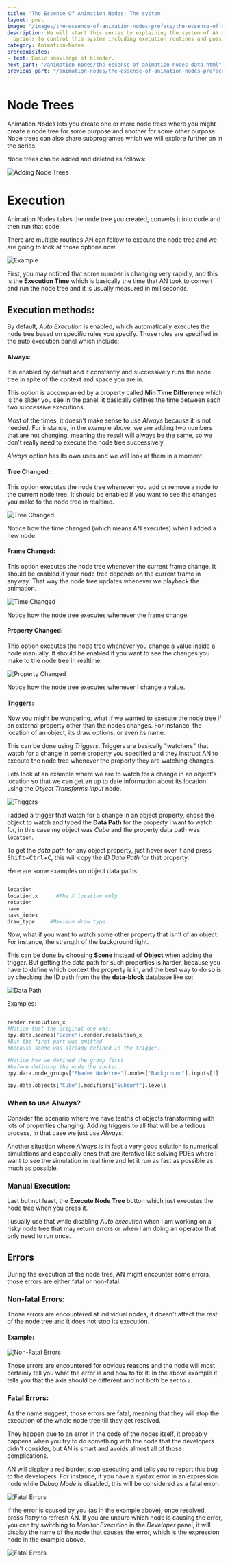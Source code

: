 ```yaml
---
title: 'The Essence Of Animation Nodes: The system'
layout: post
image: "/images/the-essence-of-animation-nodes-preface/the-essence-of-animation-nodes.png"
description: We will start this series by explaining the system of AN and the available
  options to control this system including execution routines and possible errors.
category: Animation-Nodes
prerequisites:
- text: Basic knowledge of blender.
next_part: "/animation-nodes/the-essense-of-animation-nodes-data.html"
previous_part: "/animation-nodes/the-essense-of-animation-nodes-preface.html"
---
```


# Node Trees
Animation Nodes lets you create one or more node trees where you might create a node tree for some purpose and another for some other purpose. Node trees can also share subprogrames which we will explore further on in the series.

Node trees can be added and deleted as follows:

![Adding Node Trees](/images/the-essence-of-animation-nodes-the-system/node-trees.gif)

# Execution

Animation Nodes takes the node tree you created, converts it into code and then run that code.

There are multiple routines AN can follow to execute the node tree and we are going to look at those options now.

![Example](/images/the-essence-of-animation-nodes-the-system/execution.gif)

First, you may noticed that some number is changing very rapidly, and this is the **Execution Time** which is basically the time that AN took to convert and run the node tree and it is usually measured in milliseconds.

## Execution methods:

By default, *Auto Execution* is enabled, which automatically executes the node tree based on specific rules you specify. Those rules are specified in the auto execution panel which include:

#### Always:

It is enabled by default and it constantly and successively runs the node tree in spite of the context and space you are in.

This option is accompanied by a property called **Min Time Difference** which is the slider you see in the panel, it basically defines the time between each two successive executions.

Most of the times, it doesn't make sense to use *Always* because it is not needed. For instance, in the example above, we are adding two numbers that are not changing, meaning the result will always be the same, so we don't really need to execute the node tree successively.

*Always* option has its own uses and we will look at them in a moment.

#### Tree Changed:

This option executes the node tree whenever you add or remove a node to the current node tree. It should be enabled if you want to see the changes you make to the node tree in realtime.

![Tree Changed](/images/the-essence-of-animation-nodes-the-system/tree-changed.gif)

Notice how the time changed (which means AN executes) when I added a new node.

#### Frame Changed:

This option executes the node tree whenever the current frame change. It should be enabled if your node tree depends on the current frame in anyway. That way the node tree updates whenever we playback the animation.

![Time Changed](/images/the-essence-of-animation-nodes-the-system/frame-changed.gif)

Notice how the node tree executes whenever the frame change.

#### Property Changed:

This option executes the node tree whenever you change a value inside a node manually. It should be enabled if you want to see the changes you make to the node tree in realtime.

![Property Changed](/images/the-essence-of-animation-nodes-the-system/property-changed.gif)

Notice how the node tree executes whenever I change a value.

#### Triggers:

Now you might be wondering, what if we wanted to execute the node tree if an external property other than the nodes changes. For instance, the location of an object, its draw options, or even its name.

This can be done using *Triggers*. Triggers are basically "watchers" that watch for a change in some property you specified and they instruct AN to execute the node tree whenever the property they are watching changes.

Lets look at an example where we are to watch for a change in an object's location so that we can get an up to date information about its location using the *Object Transforms Input* node.

![Triggers](/images/the-essence-of-animation-nodes-the-system/triggers.gif)

I added a trigger that watch for a change in an object property, chose the object to watch and typed the **Data Path** for the property I want to watch for, in this case my object was *Cube* and the property data path was `location`.

To get the *data path* for any object property, just hover over it and press <kbd>Shift</kbd>+<kbd>Ctrl</kbd>+<kbd>C</kbd>, this will copy the *ID Data Path* for that property.

Here are some examples on object data paths:

~~~python

location
location.x      #The X location only
rotation
name
pass_index
draw_type     #Maximum draw type.

~~~

Now, what if you want to watch some other property that isn't of an object. For instance, the strength of the background light.

This can be done by choosing **Scene** instead of **Object** when adding the trigger. But getting the data path for such properties is harder, because you have to define which context the property is in, and the best way to do so is by checking the ID path from the the **data-block** database like so:

![Data Path](/images/the-essence-of-animation-nodes-the-system/data-path.png)

Examples:

```python

render.resolution_x
#Notice that the original one was:
bpy.data.scenes["Scene"].render.resolution_x
#But the first part was omitted
#because scene was already defined in the trigger.

#Notice how we defined the group first
#before defining the node the socket.
bpy.data.node_groups["Shader Nodetree"].nodes["Background"].inputs[1]

bpy.data.objects["Cube"].modifiers["Subsurf"].levels

```

### When to use Always?

Consider the scenario where we have tenths of objects transforming with lots of properties changing. Adding triggers to all that will be a tedious process, in that case we just use *Always*.

Another situation where *Always* is in fact a very good solution is numerical simulations and especially ones that are iterative like solving PDEs where I want to see the simulation in real time and let it run as fast as possible as much as possible.

### Manual Execution:

Last but not least, the **Execute Node Tree** button which just executes the node tree when you press it.

I usually use that while disabling *Auto execution* when I am working on a risky node tree that may return errors or when I am doing an operator that only need to run once.

## Errors

During the execution of the node tree,  AN might encounter some errors, those errors are either fatal or non-fatal.

### Non-fatal Errors:

Those errors are encountered at individual nodes, it doesn't affect the rest of the node tree and it does not stop its execution.

#### Example:

![Non-Fatal Errors](/images/the-essence-of-animation-nodes-the-system/nonfatal-error.png)

Those errors are encountered for obvious reasons and the node will most certainly tell you what the error is and how to fix it. In the above example it tells you that the axis should be different and not both be set to `z`.

### Fatal Errors:

As the name suggest, those errors are fatal, meaning that they will stop the execution of the whole node tree till they get resolved.

They happen due to an error in the code of the nodes itself, it probably happens when you try to do something with the node that the developers didn't consider, but AN is smart and avoids almost all of those complications.

AN will display a red border, stop executing and tells you to report this bug to the developers. For instance, if you have a syntax error in an expression node while *Debug Mode* is disabled, this will be considered as a fatal error:

![Fatal Errors](/images/the-essence-of-animation-nodes-the-system/fatal-error.png)

If the error is caused by you (as in the example above), once resolved, press *Retry*  to refresh AN. If you are unsure which node is causing the error, you can try switching to *Monitor Execution* in the *Developer* panel, it will display the name of the node that causes the error, which is the expression node in the example above.

![Fatal Errors](/images/the-essence-of-animation-nodes-the-system/monitor-execution.png)